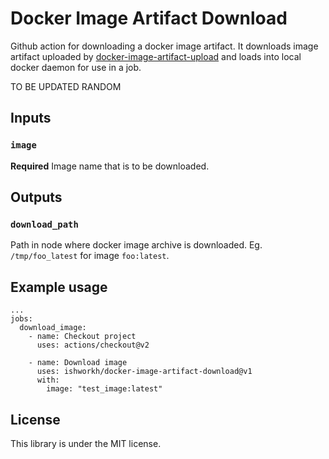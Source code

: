 # Docker Image Artifact Download

Github action for downloading a docker image artifact. It downloads image artifact uploaded by [docker-image-artifact-upload](https://github.com/ishworkh/docker-image-artifact-upload) and loads into local docker daemon for use in a job.

TO BE UPDATED RANDOM

## Inputs

### `image`

**Required** Image name that is to be downloaded.


## Outputs

### `download_path`

Path in node where docker image archive is downloaded. Eg. `/tmp/foo_latest` for image `foo:latest`.

## Example usage

```
...
jobs:
  download_image:
    - name: Checkout project
      uses: actions/checkout@v2

    - name: Download image
      uses: ishworkh/docker-image-artifact-download@v1
      with:
        image: "test_image:latest"

```

## License
This library is under the MIT license.
